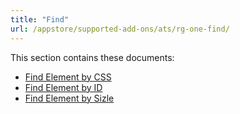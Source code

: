 ```yaml
---
title: "Find"
url: /appstore/supported-add-ons/ats/rg-one-find/
---
```


This section contains these documents:

* [Find Element by CSS](/appstore/supported-add-ons/ats/rg-one-find-element-by-css/)
* [Find Element by ID](/appstore/supported-add-ons/ats/rg-one-find-element-by-id/)
* [Find Element by Sizle](/appstore/supported-add-ons/ats/rg-one-find-element-by-sizzle/)
